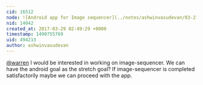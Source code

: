 ```yaml
---
cid: 16512
node: ![Android app for Image sequencer](../notes/ashwinvasudevan/03-21-2017/android-app-for-image-sequencer)
nid: 14042
created_at: 2017-03-29 02:49:29 +0000
timestamp: 1490755769
uid: 494213
author: ashwinvasudevan
---
```


[@warren](/profile/warren)  I would be interested in working on image-sequencer. We can have the android goal as the stretch goal? If image-sequencer is completed satisfactorily maybe we can proceed with the app. 
